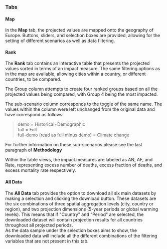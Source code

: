 ### Tabs

#### Map

In the **Map** tab, the projected values are mapped onto the geography of Europe. Buttons, sliders, and selection boxes are provided, allowing for the setting of different scenarios as well as data filtering.

#### Rank

The **Rank** tab contains an interactive table that presents the projected values sorted in terms of an impact measure. The same filtering options as in the map are available, allowing cities within a country, or different countries, to be compared.

The Group column attempts to create four ranked groups based on all the projected values being compared, with Group 4 being the most impacted.

The sub-scenario column corresponds to the toggle of the same name. The values within the column were left unchanged from the original data and have correspond as follows:

> demo = Historical+Demographic\
> full = Full\
> full-demo (read as full minus demo) = Climate change

For further information on these sub-scenarios please see the last paragraph of **Methodology**

Within the table views, the impact measures are labeled as AN, AF, and Rate, representing excess number of deaths, excess fraction of deaths, and excess mortality rate respectively.

#### All Data

The **All Data** tab provides the option to download all six main datasets by making a selection and clicking the download button. These datasets are the six combinations of three spatial aggregation levels (city, country or region), and two projection dimensions (5-year periods or global warming levels). This means that if "Country" and "Period" are selected, the downloaded dataset will contain projection results for all countries throughout all projected periods.\
As the data sample under the selection boxes aims to show, the downloaded data will include all the different combinations of the filtering variables that are not present in this tab.
